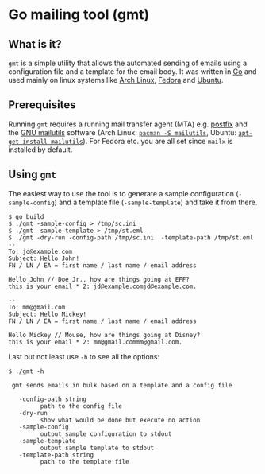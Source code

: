 # Go mailing tool (gmt)

## What is it?
`gmt` is a simple utility that allows the automated sending of emails using a configuration file and a template for the email body.
It was written in [Go](https://golang.org/) and used mainly on linux systems like [Arch Linux](https://www.archlinux.org/), [Fedora](https://getfedora.org/) and [Ubuntu](http://www.ubuntu.com/).

## Prerequisites
Running `gmt` requires a running mail transfer agent (MTA) e.g. [postfix](http://www.postfix.org/) and the [GNU mailutils](https://www.gnu.org/software/mailutils/mailutils.html) software (Arch Linux: [`pacman -S mailutils`](https://www.archlinux.org/packages/?sort=&q=mailutils&maintainer=&flagged=), Ubuntu: [`apt-get install mailutils`](http://packages.ubuntu.com/search?keywords=mailutils)). For Fedora etc. you are all set since `mailx` is installed by default.

## Using `gmt`
The easiest way to use the tool is to generate a sample configuration (`-sample-config`) and a template file (`-sample-template`) and take it from there.

    $ go build
    $ ./gmt -sample-config > /tmp/sc.ini
    $ ./gmt -sample-template > /tmp/st.eml
    $ ./gmt -dry-run -config-path /tmp/sc.ini  -template-path /tmp/st.eml
    --
    To: jd@example.com
    Subject: Hello John!
    FN / LN / EA = first name / last name / email address

    Hello John // Doe Jr., how are things going at EFF?
    this is your email * 2: jd@example.comjd@example.com.

    --
    To: mm@gmail.com
    Subject: Hello Mickey!
    FN / LN / EA = first name / last name / email address

    Hello Mickey // Mouse, how are things going at Disney?
    this is your email * 2: mm@gmail.commm@gmail.com.


Last but not least use `-h` to see all the options:


    $ ./gmt -h

     gmt sends emails in bulk based on a template and a config file

       -config-path string
             path to the config file
       -dry-run
             show what would be done but execute no action
       -sample-config
             output sample configuration to stdout
       -sample-template
             output sample template to stdout
       -template-path string
             path to the template file
